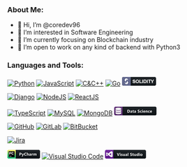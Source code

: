 ### About Me:
- 👋 Hi, I’m @coredev96
- 👀 I’m interested in Software Engineering
- 🌱 I’m currently focusing on Blockchain industry
- 💞️ I’m open to work on any kind of backend with Python3

### Languages and Tools:
[![Python](https://img.shields.io/badge/-Python-black?style=flat&logo=python&link=https://github.com/coredev96/)](https://github.com/coredev96/)
[![JavaScript](https://img.shields.io/badge/-JavaScript-black?style=flat&logo=javascript&link=https://github.com/coredev96/)](https://github.com/coredev96/)
[![C&C++](https://img.shields.io/badge/-C%20&%20C++-659ad2?style=flat&logo=c%2B%2B&logoColor=ffffff&link=https://github.com/coredev96/)](https://github.com/coredev96/)
[![Go](https://img.shields.io/badge/-Go-00ADD8?style=flat&logo=go&logoColor=white&link=https://github.com/coredev96/)](https://github.com/coredev96/)
[![Solidity](https://github.com/msilucifer/msilucifer/blob/master/solidity.png)](https://github.com/msilucifer/)

[![Django](https://img.shields.io/badge/-django-black?style=flat&logo=django)](https://github.com/coredev96/)
[![NodeJS](https://img.shields.io/badge/-Node.js-181717?style=flat&logo=nodedotjs&logoColor=white&link=https://github.com/coredev96/)](https://github.com/coredev96/) 
[![ReactJS](https://img.shields.io/badge/-ReactJS-61DAFB?style=flat&logo=react&logoColor=white&link=https://github.com/coredev96/)](https://github.com/coredev96/) 

[![TypeScript](https://img.shields.io/badge/TypeScript-black?style=flat&logo=typescript&link=https://github.com/coredev96/)](https://github.com/coredev96/)
[![MySQL](https://img.shields.io/badge/-MySQL-black?style=flat&logo=mysql&link=https://github.com/coredev96/)](https://github.com/coredev96/)
[![MongoDB](https://img.shields.io/badge/-MongoDB-DDE072?style=flat&logo=mongodb&link=https://github.com/coredev96/)](https://github.com/coredev96/)
[![DataScience](https://github.com/SvenCelin/SvenCelin/blob/master/Badges/datascience.png)](https://github.com/coredev96/)

[![GitHub](https://img.shields.io/badge/-GitHub-181717?style=flat&logo=github&link=https://github.com/coredev96/)](https://github.com/coredev96/)
[![GitLab](https://img.shields.io/badge/-GitLab-FCA121?style=flat&logo=gitlab&link=https://github.com/coredev96/)](https://github.com/coredev96/)
[![BitBucket](https://img.shields.io/badge/Bitbucket-330F63?style=flat&logo=bitbucket&link=https://github.com/coredev96/)](https://github.com/coredev96/)

[![Jira](https://img.shields.io/badge/-Jira-222222?style=flat&logo=jira-software&logoColor=white&logoColor=0052CC)](https://github.com/coredev96/)

[![PyCharm](https://github.com/SvenCelin/SvenCelin/blob/master/Badges/pycharm.png)](https://github.com/coredev96/)
[![Visual Studio Code](https://img.shields.io/badge/-VSCode-444444?style=flat&logo=visual-studio-code&logoColor=007ACC)](https://github.com/coredev96/)
[![Visual Studio](https://github.com/SvenCelin/SvenCelin/blob/master/Badges/visualstudio.png)](https://github.com/coredev96/)
